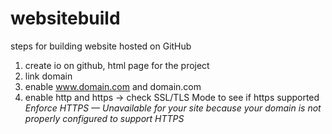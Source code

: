 # websitebuild
steps for building website hosted on GitHub

1. create io on github, html page for the project 
2. link domain
3. enable www.domain.com and domain.com
4. enable http and https -> 
     check SSL/TLS Mode to see if https supported <br>
     <i>Enforce HTTPS — Unavailable for your site because your domain is not properly configured to support HTTPS<i/>

